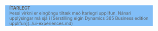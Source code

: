 <blockquote STYLE="background: #81BEF7;border-left:None"><b>ÍTARLEGT</b><br />Þessi virkni er eingöngu tiltæk með Ítarlegri upplifun. Nánari upplýsingar má sjá í [Sérstilling eigin Dynamics 365 Business edition upplifun](../ui-experiences.md) </blockquote>

